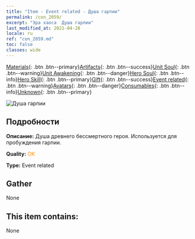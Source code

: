 ```yaml
---
title: "Item - Event related - Душа гарпии"
permalink: /con_2059/
excerpt: "Эра хаоса  Душа гарпии"
last_modified_at: 2021-04-28
locale: ru
ref: "con_2059.md"
toc: false
classes: wide
---
```

 [Materials](/ItemsRU/){: .btn .btn--primary}[Artifacts](/ItemsRU/Artifacts/){: .btn .btn--success}[Unit Soul](/ItemsRU/UnitSoul/){: .btn .btn--warning}[Unit Awakening](/ItemsRU/UnitAwakening/){: .btn .btn--danger}[Hero Soul](/ItemsRU/HeroSoul/){: .btn .btn--info}[Hero Skill](/ItemsRU/HeroSkill/){: .btn .btn--primary}[Gift](/ItemsRU/Gift/){: .btn .btn--success}[Event related](/ItemsRU/Events/){: .btn .btn--warning}[Avatars](/ItemsRU/Avatars/){: .btn .btn--danger}[Consumables](/ItemsRU/Consumables/){: .btn .btn--info}[Unknown](/ItemsRU/Unknown/){: .btn .btn--primary}

 ![Душа гарпии](/images/t/juexing_702.jpg)

## Подробности
 **Описание:** Душа древнего бессмертного героя. Используется для пробуждения гарпии.

 **Quality:** <span style="color: #FF8C00">OK</span>

 **Type:** Event related

## Gather

  None

## This item contains:

  None

